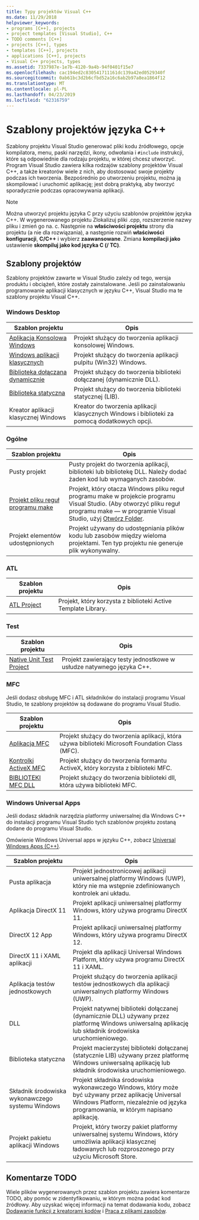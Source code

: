 ```yaml
---
title: Typy projektów Visual C++
ms.date: 11/29/2018
helpviewer_keywords:
- programs [C++], projects
- project templates [Visual Studio], C++
- TODO comments [C++]
- projects [C++], types
- templates [C++], projects
- applications [C++], projects
- Visual C++ projects, types
ms.assetid: 7337987e-1e7b-4120-9a4b-94f0401f15e7
ms.openlocfilehash: cac194ed2c830541711161dc139a42ed0529340f
ms.sourcegitcommit: 0ab61bc3d2b6cfbd52a16c6ab2b97a8ea1864f12
ms.translationtype: MT
ms.contentlocale: pl-PL
ms.lasthandoff: 04/23/2019
ms.locfileid: "62316759"
---
```

# <a name="c-project-templates"></a>Szablony projektów języka C++

Szablony projektu Visual Studio generować pliki kodu źródłowego, opcje kompilatora, menu, paski narzędzi, ikony, odwołania i `#include` instrukcji, które są odpowiednie dla rodzaju projektu, w której chcesz utworzyć. Program Visual Studio zawiera kilka rodzajów szablony projektów Visual C++, a także kreatorów wiele z nich, aby dostosować swoje projekty podczas ich tworzenia. Bezpośrednio po utworzeniu projektu, można ją skompilować i uruchomić aplikację; jest dobrą praktyką, aby tworzyć sporadycznie podczas opracowywania aplikacji.

> [!NOTE]
> Można utworzyć projektu języka C przy użyciu szablonów projektów języka C++. W wygenerowanego projektu Zlokalizuj pliki .cpp, rozszerzenie nazwy pliku i zmień go na. c. Następnie na **właściwości projektu** strony dla projektu (a nie dla rozwiązania), a następnie rozwiń **właściwości konfiguracji**, **C/C++** i wybierz **zaawansowane**. Zmiana **kompilacji jako** ustawienie **skompiluj jako kod języka C (/ TC)**.

## <a name="project-templates"></a>Szablony projektów

Szablony projektów zawarte w Visual Studio zależy od tego, wersja produktu i obciążeń, które zostały zainstalowane. Jeśli po zainstalowaniu programowanie aplikacji klasycznych w języku C++, Visual Studio ma te szablony projektu Visual C++.

### <a name="windows-desktop"></a>Windows Desktop

|Szablon projektu|Opis|
|----------------------|-----------------------------|
|[Aplikacja Konsolowa Windows](../../windows/creating-a-console-application.md)|Projekt służący do tworzenia aplikacji konsolowej Windows.|
|[Windows aplikacji klasycznych](../../windows/walkthrough-creating-windows-desktop-applications-cpp.md)|Projekt służący do tworzenia aplikacji pulpitu (Win32) Windows.|
|[Biblioteka dołączana dynamicznie](../walkthrough-creating-and-using-a-dynamic-link-library-cpp.md)|Projekt służący do tworzenia biblioteki dołączanej (dynamicznie DLL).|
|[Biblioteka statyczna](../../windows/walkthrough-creating-and-using-a-static-library-cpp.md)|Projekt służący do tworzenia biblioteki statycznej (LIB).|
|Kreator aplikacji klasycznej Windows|Kreator do tworzenia aplikacji klasycznych Windows i biblioteki za pomocą dodatkowych opcji.|

### <a name="general"></a>Ogólne

|Szablon projektu|Opis|
|----------------------|-----------------------------|
|Pusty projekt|Pusty projekt do tworzenia aplikacji, biblioteki lub bibliotekę DLL. Należy dodać żaden kod lub wymaganych zasobów.|
|[Projekt pliku reguł programu make](creating-a-makefile-project.md)|Projekt, który otacza Windows pliku reguł programu make w projekcie programu Visual Studio. (Aby otworzyć pliku reguł programu make — w programie Visual Studio, użyj [Otwórz Folder](../open-folder-projects-cpp.md).|
|Projekt elementów udostępnionych|Projekt używany do udostępniania plików kodu lub zasobów między wieloma projektami. Ten typ projektu nie generuje plik wykonywalny.|

### <a name="atl"></a>ATL

|Szablon projektu|Opis|
|----------------------|-----------------------------|
|[ATL Project](../../atl/reference/creating-an-atl-project.md)|Projekt, który korzysta z biblioteki Active Template Library.|

### <a name="test"></a>Test

|Szablon projektu|Opis|
|----------------------|-----------------------------|
|[Native Unit Test Project](/visualstudio/test/writing-unit-tests-for-c-cpp-with-the-microsoft-unit-testing-framework-for-cpp)|Projekt zawierający testy jednostkowe w usłudze natywnego języka C++.|

### <a name="mfc"></a>MFC

Jeśli dodasz obsługę MFC i ATL składników do instalacji programu Visual Studio, te szablony projektów są dodawane do programu Visual Studio.

|Szablon projektu|Opis|
|----------------------|-----------------------------|
|[Aplikacja MFC](../../mfc/reference/creating-an-mfc-application.md)|Projekt służący do tworzenia aplikacji, która używa biblioteki Microsoft Foundation Class (MFC).|
|[Kontrolki ActiveX MFC](../../mfc/reference/creating-an-mfc-activex-control.md)|Projekt służący do tworzenia formantu ActiveX, który korzysta z biblioteki MFC.|
|[BIBLIOTEKI MFC DLL](../../mfc/reference/creating-an-mfc-dll-project.md)|Projekt służący do tworzenia biblioteki dll, która używa biblioteki MFC.|

### <a name="windows-universal-apps"></a>Windows Universal Apps

Jeśli dodasz składnik narzędzia platformy uniwersalnej dla Windows C++ do instalacji programu Visual Studio tych szablonów projektu zostaną dodane do programu Visual Studio.

Omówienie Windows Universal apps w języku C++, zobacz [Universal Windows Apps (C++)](../../windows/universal-windows-apps-cpp.md).

|Szablon projektu|Opis|
|----------------------|-----------------------------|
|Pusta aplikacja|Projekt jednostronicowej aplikacji uniwersalnej platformy Windows (UWP), który nie ma wstępnie zdefiniowanych kontrolek ani układu.|
|Aplikacja DirectX 11|Projekt aplikacji uniwersalnej platformy Windows, który używa programu DirectX 11.|
|DirectX 12 App|Projekt aplikacji uniwersalnej platformy Windows, który używa programu DirectX 12.|
|DirectX 11 i XAML aplikacji|Projekt dla aplikacji Universal Windows Platform, który używa programu DirectX 11 i XAML.|
|Aplikacja testów jednostkowych|Projekt służący do tworzenia aplikacji testów jednostkowych dla aplikacji uniwersalnych platformy Windows (UWP).|
|DLL|Projekt natywnej biblioteki dołączanej (dynamicznie DLL) używany przez platformę Windows uniwersalną aplikację lub składnik środowiska uruchomieniowego.|
|Biblioteka statyczna|Projekt macierzystej biblioteki dołączanej (statycznie LIB) używany przez platformę Windows uniwersalną aplikację lub składnik środowiska uruchomieniowego.|
|Składnik środowiska wykonawczego systemu Windows|Projekt składnika środowiska wykonawczego Windows, który może być używany przez aplikację Universal Windows Platform, niezależnie od języka programowania, w którym napisano aplikację.|
|Projekt pakietu aplikacji Windows|Projekt, który tworzy pakiet platformy uniwersalnej systemu Windows, który umożliwia aplikacji klasycznej ładowanych lub rozproszonego przy użyciu Microsoft Store.|

## <a name="todo-comments"></a>Komentarze TODO

Wiele plików wygenerowanych przez szablon projektu zawiera komentarze TODO, aby pomóc w zidentyfikowaniu, w którym można podać kod źródłowy. Aby uzyskać więcej informacji na temat dodawania kodu, zobacz [Dodawanie funkcji z kreatorami kodów](../../ide/adding-functionality-with-code-wizards-cpp.md) i [Praca z plikami zasobów](../../windows/working-with-resource-files.md).


